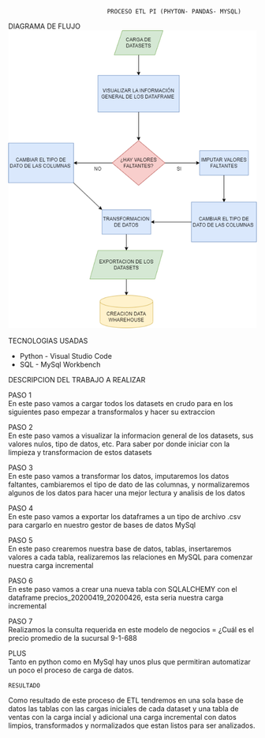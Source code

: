                                 PROCESO ETL PI (PHYTON- PANDAS- MYSQL)

DIAGRAMA DE FLUJO <br>
<img src = 'Diagrama.png'>

TECNOLOGIAS USADAS
* Python - Visual Studio Code
* SQL - MySql Workbench

DESCRIPCION DEL TRABAJO A REALIZAR

PASO 1 </br>
En este paso vamos a cargar todos los datasets en crudo para en los siguientes paso empezar a transformalos y hacer su extraccion

PASO 2 </br>
En este paso vamos a visualizar la informacion general de los datasets, sus valores nulos, tipo de datos, etc. Para saber por donde iniciar con la limpieza y transformacion de estos datasets

PASO 3 </br>
En este paso vamos a transformar los datos, imputaremos los datos faltantes, cambiaremos el tipo de dato de las columnas, y normalizaremos algunos de los datos para hacer una mejor lectura y analisis de los datos

PASO 4 </br>
En este paso vamos a exportar los dataframes a un tipo de archivo .csv para cargarlo en nuestro gestor de bases de datos MySql 

PASO 5 </br>
En este paso crearemos nuestra base de datos, tablas, insertaremos valores a cada tabla, realizaremos las relaciones en MySQL para comenzar nuestra carga incremental

PASO 6 </br>
En este paso vamos a crear una nueva tabla con SQLALCHEMY con el dataframe precios_20200419_20200426, esta seria nuestra carga incremental

PASO 7 </br>
Realizamos la consulta requerida en este modelo de negocios = ¿Cuál es el precio promedio de la sucursal 9-1-688

PLUS</br>
Tanto en python como en MySql hay unos plus que permitiran automatizar un poco el proceso de carga de datos.

    RESULTADO
Como resultado de este proceso de ETL tendremos en una sola base de datos las tablas con las cargas iniciales de cada dataset y una tabla de ventas con la carga incial y adicional una carga incremental con datos limpios, transformados y normalizados que estan listos para ser analizados.